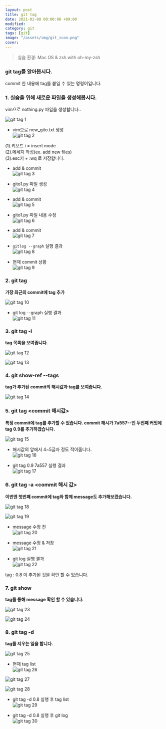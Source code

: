 ```yaml
---
layout: post
title: git tag
date: 2021-02-08 00:00:08 +09:00
modified: 
category: git
tags: [git]
image: "/assets/img/git_icon.png"
cover: 
---
```


>실습 환경: Mac OS & zsh with oh-my-zsh

### git tag를 알아봅시다. <br>

 commit 한 내용에 tag를 붙일 수 있는 명령어입니다.  <br>

### 1. 실습을 위해 새로운 파일을 생성해봅시다. <br>

  vim으로 nothing.py 파일을 생성합니다..<br>

  ![git tag 1](https://krispediadot.github.io/assets/images/git_tag_1.jpg)

  - vim으로 new_gito.txt 생성<br>
  ![git tag 2](https://krispediadot.github.io/assets/images/git_tag_2.jpg)

(1).키보드 i = insert mode<br>
(2).메세지 작성(ex. add new files)<br>
(3).esc키 + :wq 로 저장합니다. <br>

  - add & commit<br>
  ![git tag 3](https://krispediadot.github.io/assets/images/git_tag_3.jpg)

  - gito1.py 파일 생성<br>
  ![git tag 4](https://krispediadot.github.io/assets/images/git_tag_4.jpg)

  - add & commit<br>
  ![git tag 5](https://krispediadot.github.io/assets/images/git_tag_5.jpg)

  - gito1.py 파일 내용 수정<br>
  ![git tag 6](https://krispediadot.github.io/assets/images/git_tag_6.jpg)

  - add & commit<br>
  ![git tag 7](https://krispediadot.github.io/assets/images/git_tag_7.jpg)

  - `gitlog --graph` 실행 결과<br>
  ![git tag 8](https://krispediadot.github.io/assets/images/git_tag_8.jpg)

  - 현재 commit 상황<br>
  ![git tag 9](https://krispediadot.github.io/assets/images/git_tag_9.jpg)

### 2. git tag <tag> <br>
  **가장 최근의 commit에 tag 추가**

  ![git tag 10](https://krispediadot.github.io/assets/images/git_tag_10.jpg)

  - git log --graph 실행 결과<br>
  ![git tag 11](https://krispediadot.github.io/assets/images/git_tag_11.jpg)

### 3. git tag -l <br>
  **tag 목록을 보여줍니다.**

  ![git tag 12](https://krispediadot.github.io/assets/images/git_tag_12.jpg)

  ![git tag 13](https://krispediadot.github.io/assets/images/git_tag_13.jpg)

### 4. git show-ref --tags <br>
  **tag가 추가된 commit의 해시값과 tag를 보여줍니다.**

  ![git tag 14](https://krispediadot.github.io/assets/images/git_tag_14.jpg)

### 5. git tag <tag> <commit 해시값>
  **특정 commit에 tag를 추가할 수 있습니다. commit 해시가 7a557--인 두번째 커밋에 tag 0.9를 추가하겠습니다.**

  ![git tag 15](https://krispediadot.github.io/assets/images/git_tag_15.jpg)

  - 해시값의 앞에서 4~5글자 정도 적어줍니다.<br>
  ![git tag 16](https://krispediadot.github.io/assets/images/git_tag_16.jpg)

  - git tag 0.9 7a557 실행 결과<br>
  ![git tag 17](https://krispediadot.github.io/assets/images/git_tag_17.jpg)

### 6. git tag -a <tag> <commit 해시 값>
  **이번엔 첫번째 commit에 tag와 함께 message도 추가해보겠습니다.**

  ![git tag 18](https://krispediadot.github.io/assets/images/git_tag_18.jpg)

  ![git tag 19](https://krispediadot.github.io/assets/images/git_tag_19.jpg)

  - message 수정 전<br>
  ![git tag 20](https://krispediadot.github.io/assets/images/git_tag_20.jpg)

  - message 수정 & 저장<br>
  ![git tag 21](https://krispediadot.github.io/assets/images/git_tag_21.jpg)

  - git log 실행 결과<br>
  ![git tag 22](https://krispediadot.github.io/assets/images/git_tag_22.jpg)

  tag : 0.8 이 추가된 것을 확인 할 수 있습니다.<br>

### 7. git show <tag>
  **tag를 통해 message 확인 할 수 있습니다.**

  ![git tag 23](https://krispediadot.github.io/assets/images/git_tag_23.jpg)

  ![git tag 24](https://krispediadot.github.io/assets/images/git_tag_24.jpg)

### 8. git tag -d <tag>
  **tag를 지우는 일을 합니다.**

  ![git tag 25](https://krispediadot.github.io/assets/images/git_tag_25.jpg)

  - 현재 tag list<br>
  ![git tag 26](https://krispediadot.github.io/assets/images/git_tag_26.jpg)

  ![git tag 27](https://krispediadot.github.io/assets/images/git_tag_27.jpg)

  ![git tag 28](https://krispediadot.github.io/assets/images/git_tag_28.jpg)

  - git tag -d 0.8 실행 후 tag list<br>
  ![git tag 29](https://krispediadot.github.io/assets/images/git_tag_29.jpg)

  - git tag -d 0.8 실행 후 git log<br>
  ![git tag 30](https://krispediadot.github.io/assets/images/git_tag_30.jpg)